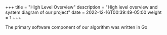 +++
title = "High Level Overview"
description = "High level overview and system diagram of our project"
date = 2022-12-16T00:39:49-05:00
weight = 1
+++

The primary software component of our algorithm was written in Go
